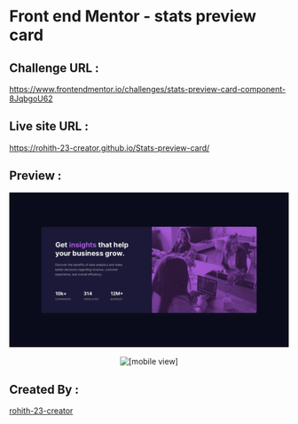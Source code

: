 # Front end Mentor - stats preview card

## Challenge URL :
  https://www.frontendmentor.io/challenges/stats-preview-card-component-8JqbgoU62

## Live site URL :
  https://rohith-23-creator.github.io/Stats-preview-card/
  
## Preview : 
  ![mobile](desktop-design.jpg)
  <p align="center">
   <img src="(mobile-design.jpg)" alt="[mobile view]"/>
  </p>
  
## Created By :
  [rohith-23-creator](https://github.com/rohith-23-creator)
